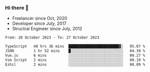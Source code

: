 ### Hi there 👋

- Freelancer since Oct, 2020
- Developer since July, 2017
- Structral Engineer since July, 2012

<!--START_SECTION:waka-->

```txt
From: 20 October 2023 - To: 27 October 2023

TypeScript   40 hrs 36 mins  ███████████████████████▓░   95.07 %
JSON         1 hr 52 mins    █░░░░░░░░░░░░░░░░░░░░░░░░   04.39 %
Vue.js       6 mins          ░░░░░░░░░░░░░░░░░░░░░░░░░   00.27 %
Vim Script   2 mins          ░░░░░░░░░░░░░░░░░░░░░░░░░   00.10 %
Ezhil        2 mins          ░░░░░░░░░░░░░░░░░░░░░░░░░   00.09 %
```

<!--END_SECTION:waka-->
